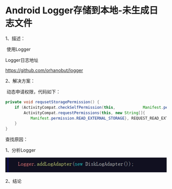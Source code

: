 # Android Logger存储到本地-未生成日志文件



1、描述：

​	使用Logger

Logger日志地址

<https://github.com/orhanobut/logger>

2、解决方案：

​	动态申请权限，代码如下：

```java
private void requsetStoragePermission() {
    if (ActivityCompat.checkSelfPermission(this, 	        Manifest.permission.READ_EXTERNAL_STORAGE) != PackageManager.PERMISSION_GRANTED) {
        ActivityCompat.requestPermissions(this, new String[]{
           Manifest.permission.READ_EXTERNAL_STORAGE}, REQUEST_READ_EXTERNAL_STORAGE);
    }
}
```

查找原因：

1、分析Logger

 ![img](wps1.jpg)

2、结论